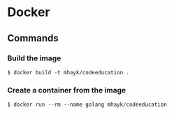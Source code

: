 # Docker

## Commands

### Build the image
```
$ docker build -t mhayk/codeeducation .
```

### Create a container from the image
```
$ docker run --rm --name golang mhayk/codeeducation
```